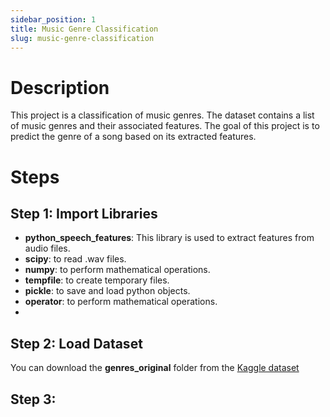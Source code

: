 ```yaml
---
sidebar_position: 1
title: Music Genre Classification
slug: music-genre-classification
---
```


# Description

This project is a classification of music genres. The dataset contains a list of music genres and their associated features. The goal of this project is to predict the genre of a song based on its extracted features.

# Steps

## Step 1: Import Libraries

- **python_speech_features**: This library is used to extract features from audio files.
- **scipy**: to read .wav files.
- **numpy**: to perform mathematical operations.
- **tempfile**: to create temporary files.
- **pickle**: to save and load python objects.
- **operator**: to perform mathematical operations.
-

## Step 2: Load Dataset

You can download the **genres_original** folder from the [Kaggle dataset](https://www.kaggle.com/datasets/andradaolteanu/gtzan-dataset-music-genre-classification)

## Step 3:
